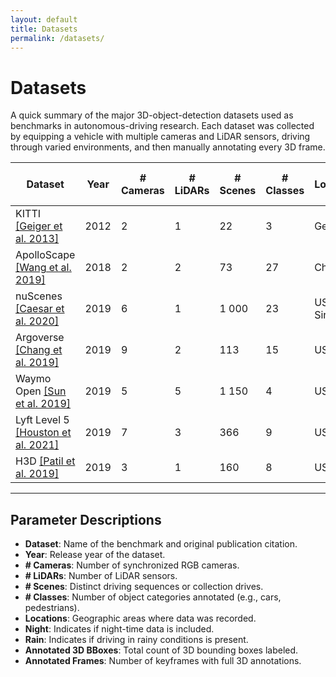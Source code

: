 ```yaml
---
layout: default
title: Datasets
permalink: /datasets/
---
```


# Datasets

A quick summary of the major 3D-object-detection datasets used as benchmarks in autonomous-driving research. Each dataset was collected by equipping a vehicle with multiple cameras and LiDAR sensors, driving through varied environments, and then manually annotating every 3D frame.

<table class="datasets">
  <thead>
    <tr>
      <th>Dataset</th>
      <th>Year</th>
      <th># Cameras</th>
      <th># LiDARs</th>
      <th># Scenes</th>
      <th># Classes</th>
      <th>Locations</th>
      <th>Night</th>
      <th>Rain</th>
      <th>Annotated 3D BBoxes</th>
      <th>Annotated Frames</th>
    </tr>
  </thead>
  <tbody>
    <tr>
      <td>
        KITTI  
        <a href="https://www.cvlibs.net/publications/Geiger2013IJRR.pdf" target="_blank">
          [Geiger et al. 2013]
        </a>
      </td>
      <td>2012</td>
      <td>2</td><td>1</td>
      <td>22</td><td>3</td><td>Germany</td><td>No</td><td>No</td>
      <td>80 000</td><td>15 000</td>
    </tr>
    <tr>
      <td>
        ApolloScape  
        <a href="https://arxiv.org/abs/1803.06184" target="_blank">
          [Wang et al. 2019]
        </a>
      </td>
      <td>2018</td>
      <td>2</td><td>2</td>
      <td>73</td><td>27</td><td>China</td><td>Yes</td><td>No</td>
      <td>70 000</td><td>80 000</td>
    </tr>
    <tr>
      <td>
        nuScenes  
        <a href="https://arxiv.org/abs/1903.11027" target="_blank">
          [Caesar et al. 2020]
        </a>
      </td>
      <td>2019</td>
      <td>6</td><td>1</td>
      <td>1 000</td><td>23</td><td>USA / Singapore</td><td>Yes</td><td>Yes</td>
      <td>1.4 M</td><td>40 000</td>
    </tr>
    <tr>
      <td>
        Argoverse  
        <a href="https://arxiv.org/abs/1911.02620" target="_blank">
          [Chang et al. 2019]
        </a>
      </td>
      <td>2019</td>
      <td>9</td><td>2</td>
      <td>113</td><td>15</td><td>USA</td><td>Yes</td><td>Yes</td>
      <td>993 000</td><td>22 000</td>
    </tr>
    <tr>
      <td>
        Waymo Open  
        <a href="https://arxiv.org/abs/1912.04838" target="_blank">
          [Sun et al. 2019]
        </a>
      </td>
      <td>2019</td>
      <td>5</td><td>5</td>
      <td>1 150</td><td>4</td><td>USA</td><td>Yes</td><td>Yes</td>
      <td>12 000 000</td><td>230 000</td>
    </tr>
    <tr>
      <td>
        Lyft Level 5  
        <a href="https://arxiv.org/abs/2006.14480" target="_blank">
          [Houston et al. 2021]
        </a>
      </td>
      <td>2019</td>
      <td>7</td><td>3</td>
      <td>366</td><td>9</td><td>USA</td><td>No</td><td>No</td>
      <td>1.3 M</td><td>46 000</td>
    </tr>
    <tr>
      <td>
        H3D  
        <a href="https://arxiv.org/abs/1903.01568" target="_blank">
          [Patil et al. 2019]
        </a>
      </td>
      <td>2019</td>
      <td>3</td><td>1</td>
      <td>160</td><td>8</td><td>USA</td><td>No</td><td>No</td>
      <td>1.1 M</td><td>27 000</td>
    </tr>
  </tbody>
</table>

---

## Parameter Descriptions

- **Dataset**: Name of the benchmark and original publication citation.  
- **Year**: Release year of the dataset.  
- **# Cameras**: Number of synchronized RGB cameras.  
- **# LiDARs**: Number of LiDAR sensors.  
- **# Scenes**: Distinct driving sequences or collection drives.  
- **# Classes**: Number of object categories annotated (e.g., cars, pedestrians).  
- **Locations**: Geographic areas where data was recorded.  
- **Night**: Indicates if night-time data is included.  
- **Rain**: Indicates if driving in rainy conditions is present.  
- **Annotated 3D BBoxes**: Total count of 3D bounding boxes labeled.  
- **Annotated Frames**: Number of keyframes with full 3D annotations.  
